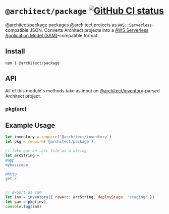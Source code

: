 # `@architect/package` [![GitHub CI status](https://github.com/architect/package/workflows/Node%20CI/badge.svg)](https://github.com/architect/package/actions?query=workflow%3A%22Node+CI%22)
<!-- [![codecov](https://codecov.io/gh/architect/package/branch/master/graph/badge.svg)](https://codecov.io/gh/architect/package) -->

[@architect/package][npm] packages @architect projects as [`AWS::Serverless`][sam]-compatible JSON. Converts Architect projects into a [AWS Serverless Application Model (SAM)][sam]-compatible format.

## Install

    npm i @architect/package

## API

All of this module's methods take as input an [@architect/inventory][inventory]-parsed Architect project.

### pkg(arc)

## Example Usage

```javascript
let inventory = require('@architect/inventory')
let pkg = require('@architect/package')

// fake out an .arc file as a string
let arcString = `
@app
mybasicapp

@http
get /
`

// export as sam
let inv = inventory({ rawArc: arcString, deployStage: 'staging' })
let sam = pkg(inv)
console.log(sam)
```

[npm]: https://www.npmjs.com/package/@architect/package
[inventory]: https://www.npmjs.com/package/@architect/inventory
[sam]: https://docs.aws.amazon.com/serverless-application-model/latest/developerguide/serverless-sam-template.html
